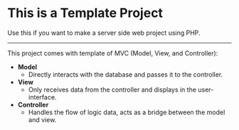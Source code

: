 # This is a Template Project

Use this if you want to make a server side web project using PHP.

---

This project comes with template of MVC (Model, View, and Controller):

- **Model**
  - Directly interacts with the database and passes it to the controller.
- **View**
  - Only receives data from the controller and displays in the user-interface.
- **Controller**
  - Handles the flow of logic data, acts as a bridge between the model and view.